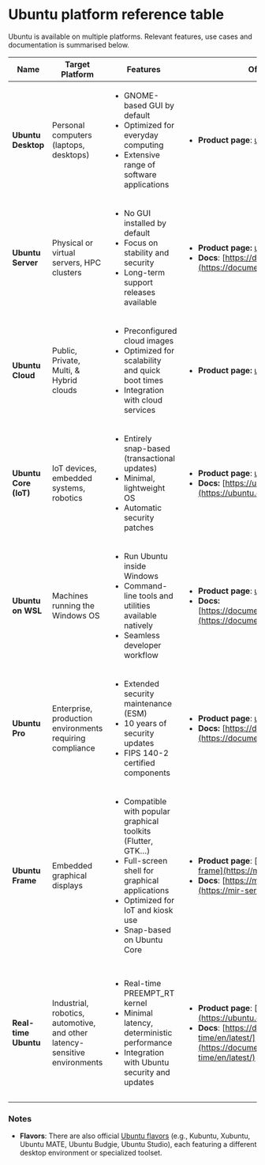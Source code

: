 # Ubuntu platform reference table
Ubuntu is available on multiple platforms. Relevant features, use cases and documentation is summarised below.

| **Name**              | **Target Platform**                                                        | **Features**                                                                                                                                                                                 | **Official Docs / Links**                                                                                                                                                                                                         | **Example Use Cases**                                                                                                                                     |
| --------------------- | -------------------------------------------------------------------------- | ----------------------------------------------------------------------------------------------------------------------------------------------------------------------------------------------------------- | --------------------------------------------------------------------------------------------------------------------------------------------------------------------------------------------------------------------------------- | --------------------------------------------------------------------------------------------------------------------------------------------------------- |
| **Ubuntu Desktop**    | Personal computers (laptops, desktops)                                     | <ul><li>GNOME-based GUI by default</li><li>Optimized for everyday computing</li><li>Extensive range of software applications</li></ul>                                                                             | <ul><li>**Product page**: [ubuntu.com/desktop](https://ubuntu.com/desktop)</li></ul>                                                                                                                                              | <ul><li>General-purpose personal computing</li><li>Office productivity, browsing, media consumption</li></ul>                                             |
| **Ubuntu Server**     | Physical or virtual servers, HPC clusters                                  | <ul><li>No GUI installed by default</li><li>Focus on stability and security</li><li>Long-term support releases available</li></ul>                                                                          | <ul><li>**Product page:** [ubuntu.com/server](https://ubuntu.com/server)</li><li>**Docs**: [https://documentation.ubuntu.com/server/](https://documentation.ubuntu.com/server/)</li></ul>                                         | <ul><li>Hosting web services, databases, or enterprise software</li><li>Infrastructure management</li></ul>                                               |
| **Ubuntu Cloud**      | Public, Private, Multi, & Hybrid clouds                                    | <ul><li>Preconfigured cloud images</li><li>Optimized for scalability and quick boot times</li><li>Integration with cloud services</li></ul>                                                                 | <ul><li>**Product page:** [ubuntu.com/cloud](https://ubuntu.com/cloud)</li></ul>                                                                                                                                                  | <ul><li>Rapid deployment of VMs in AWS, Azure, GCP</li><li>Large-scale automated infrastructure</li></ul>                                                 |
| **Ubuntu Core (IoT)** | IoT devices, embedded systems, robotics                                    | <ul><li>Entirely snap-based (transactional updates)</li><li>Minimal, lightweight OS</li><li>Automatic security patches</li></ul>                                                                            | <ul><li>**Product page**: [ubuntu.com/core](https://ubuntu.com/core)</li><li>**Docs:** [https://ubuntu.com/core/docs](https://ubuntu.com/core/docs)</li></ul>                                                                     | <ul><li>Industrial automation</li><li>Smart appliances, kiosks, edge computing</li><li>Robotics applications</li></ul>                                    |
| **Ubuntu on WSL**     | Machines running the Windows OS                                            | <ul><li>Run Ubuntu inside Windows</li><li>Command-line tools and utilities available natively</li><li>Seamless developer workflow</li></ul>                                                                 | <ul><li>**Product page**: [ubuntu.com/wsl](https://ubuntu.com/wsl)</li><li>**Docs:** [https://documentation.ubuntu.com/wsl/en/stable/](https://documentation.ubuntu.com/wsl/en/stable/)</li></ul>                                 | <ul><li>Development on Windows with Linux toolchains</li><li>Mixed environment scripting and testing</li></ul>                                            |
| **Ubuntu Pro**        | Enterprise, production environments requiring compliance                   | <ul><li>Extended security maintenance (ESM)</li><li>10 years of security updates</li><li>FIPS 140-2 certified components</li></ul>                                                                          | <ul><li>**Product page**: [ubuntu.com/pro](https://ubuntu.com/pro)</li><li>**Docs:** [https://documentation.ubuntu.com/pro/](https://documentation.ubuntu.com/pro/)</li></ul>                                                     | <ul><li>Regulated industries: finance, healthcare</li><li>Long-term, secure deployments</li></ul>                                                         |
| **Ubuntu Frame**      | Embedded graphical displays                                                | <ul><li>Compatible with popular graphical toolkits (Flutter, GTK…)</li><li>Full-screen shell for graphical applications</li><li>Optimized for IoT and kiosk use</li><li>Snap-based on Ubuntu Core</li></ul> | <ul><li>**Product page**: [https://mir-server.io/ubuntu-frame](https://mir-server.io/ubuntu-frame)</li><li>**Docs**: [https://mir-server.io/docs#ubuntu-frame](https://mir-server.io/docs#ubuntu-frame)</li></ul>                 | <ul><li>Retail or corporate kiosks</li><li>Digital signage solutions</li><li>Single-purpose graphical devices</li></ul>                                   |
| **Real-time Ubuntu**  | Industrial, robotics, automotive, and other latency-sensitive environments | <ul><li>Real-time PREEMPT_RT kernel</li><li>Minimal latency, deterministic performance</li><li>Integration with Ubuntu security and updates</li></ul>                                                       | <ul><li>**Product page**: [https://ubuntu.com/real-time](https://ubuntu.com/real-time)</li><li>**Docs**: [https://documentation.ubuntu.com/real-time/en/latest/](https://documentation.ubuntu.com/real-time/en/latest/)</li></ul> | <ul><li>Robotics and industrial automation</li><li>Automotive control systems</li><li>High-performance audio production</li><li>Medical devices</li></ul> |

### Notes

- **Flavors**: There are also official [Ubuntu flavors](https://ubuntu.com/desktop/flavours) (e.g., Kubuntu, Xubuntu, Ubuntu MATE, Ubuntu Budgie, Ubuntu Studio), each featuring a different desktop environment or specialized toolset.

